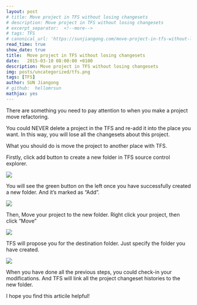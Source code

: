 ```yaml
---
layout: post
# title: Move project in TFS without losing changesets
# description: Move project in TFS without losing changesets
# excerpt_separator:  <!--more-->
# tags: TFS
# canonical_url: 'https://sunjiangong.com/move-project-in-tfs-without-losing-changesets/'
read_time: true
show_date: true
title:  Move project in TFS without losing changesets
date:   2015-03-10 08:00:00 +0100
description: Move project in TFS without losing changesets
img: posts/uncategorized/tfs.png
tags: [TFS]
author: SUN Jiangong
# github:  hellomrsun
mathjax: yes
---
```


There are something you need to pay attention to when you make a project move refactoring.

You could NEVER delete a project in the TFS and re-add it into the place you want. In this way, you will lose all the changesets about this project.

<!--more-->

What you should do is move the project to another place with TFS.

Firstly, click add button to create a new folder in TFS source control explorer.

![](./../../../assets/img/posts/2015-03-10-TFSMoveProject/01.png)

You will see the green button on the left once you have successfully created a new folder. And it’s marked as “Add”.

![](./../../../assets/img/posts/2015-03-10-TFSMoveProject/02.png)

Then, Move your project to the new folder.
Right click your project, then click “Move”

![](./../../../assets/img/posts/2015-03-10-TFSMoveProject/03.png)

TFS will propose you for the destination folder. Just specify the folder you have created.

![](./../../../assets/img/posts/2015-03-10-TFSMoveProject/04.png)

When you have done all the previous steps, you could check-in your modifications. And TFS will link all the project changeset histories to the new folder.

I hope you find this articile helpful!